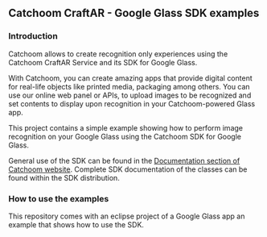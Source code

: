 ## Catchoom CraftAR - Google Glass SDK examples

### Introduction

Catchoom allows to create recognition only experiences using the 
Catchoom CraftAR Service and its SDK for Google Glass.

With Catchoom, you can create amazing apps that provide digital content
for real-life objects like printed media, packaging among others. You
can use our online web panel or APIs, to upload images to be recognized and set 
contents to display upon recognition in your Catchoom-powered Glass app.

This project contains a simple example showing how to perform image recognition on
your Google Glass using the Catchoom SDK for Google Glass.

General use of the SDK can be found in the [Documentation section of Catchoom website](http://catchoom.com/documentation/sdk/glass/). Complete SDK documentation of the
classes can be found within the SDK distribution.

### How to use the examples

This repository comes with an eclipse project of a Google Glass app an example
that shows how to use the SDK.
